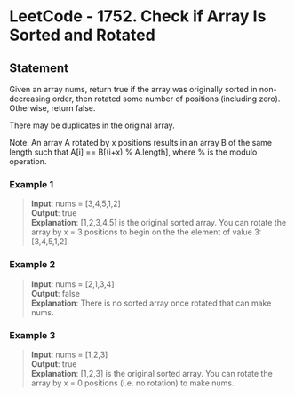 # LeetCode - 1752. Check if Array Is Sorted and Rotated

## Statement
Given an array nums, return true if the array was originally sorted in non-decreasing order, then rotated some number of positions (including zero). Otherwise, return false.

There may be duplicates in the original array.

Note: An array A rotated by x positions results in an array B of the same length such that A[i] == B[(i+x) % A.length], where % is the modulo operation.

### Example 1
> **Input**: nums = [3,4,5,1,2] <br>
**Output**: true <br>
**Explanation**: [1,2,3,4,5] is the original sorted array.
You can rotate the array by x = 3 positions to begin on the the element of value 3: [3,4,5,1,2].

### Example 2
> **Input**: nums = [2,1,3,4] <br>
**Output**: false <br>
**Explanation**: There is no sorted array once rotated that can make nums.

### Example 3
> **Input**: nums = [1,2,3] <br>
**Output**: true <br>
**Explanation**: [1,2,3] is the original sorted array.
You can rotate the array by x = 0 positions (i.e. no rotation) to make nums.